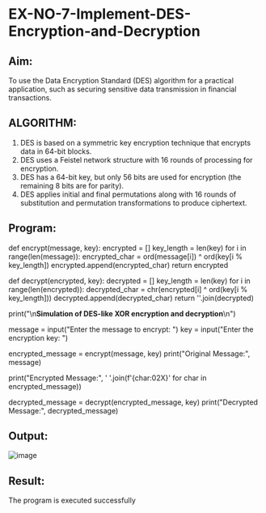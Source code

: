 # EX-NO-7-Implement-DES-Encryption-and-Decryption

## Aim:

To use the Data Encryption Standard (DES) algorithm for a practical application, such as securing sensitive data transmission in financial transactions.

## ALGORITHM:

1. DES is based on a symmetric key encryption technique that encrypts data in 64-bit blocks.
2. DES uses a Feistel network structure with 16 rounds of processing for encryption.
3. DES has a 64-bit key, but only 56 bits are used for encryption (the remaining 8 bits are for parity).
4. DES applies initial and final permutations along with 16 rounds of substitution and permutation transformations to produce ciphertext.

## Program:
def encrypt(message, key):
    encrypted = []
    key_length = len(key)
    for i in range(len(message)):
        encrypted_char = ord(message[i]) ^ ord(key[i % key_length])
        encrypted.append(encrypted_char)
    return encrypted

def decrypt(encrypted, key):
    decrypted = []
    key_length = len(key)
    for i in range(len(encrypted)):
        decrypted_char = chr(encrypted[i] ^ ord(key[i % key_length]))
        decrypted.append(decrypted_char)
    return ''.join(decrypted)

print("\n**Simulation of DES-like XOR encryption and decryption**\n")

message = input("Enter the message to encrypt: ")
key = input("Enter the encryption key: ")

encrypted_message = encrypt(message, key)
print("Original Message:", message)

print("Encrypted Message:", ' '.join(f'{char:02X}' for char in encrypted_message))

decrypted_message = decrypt(encrypted_message, key)
print("Decrypted Message:", decrypted_message)

## Output:
![image](https://github.com/user-attachments/assets/b5642ebe-06d9-4099-be3a-9d91a1f27974)

## Result:
  The program is executed successfully

